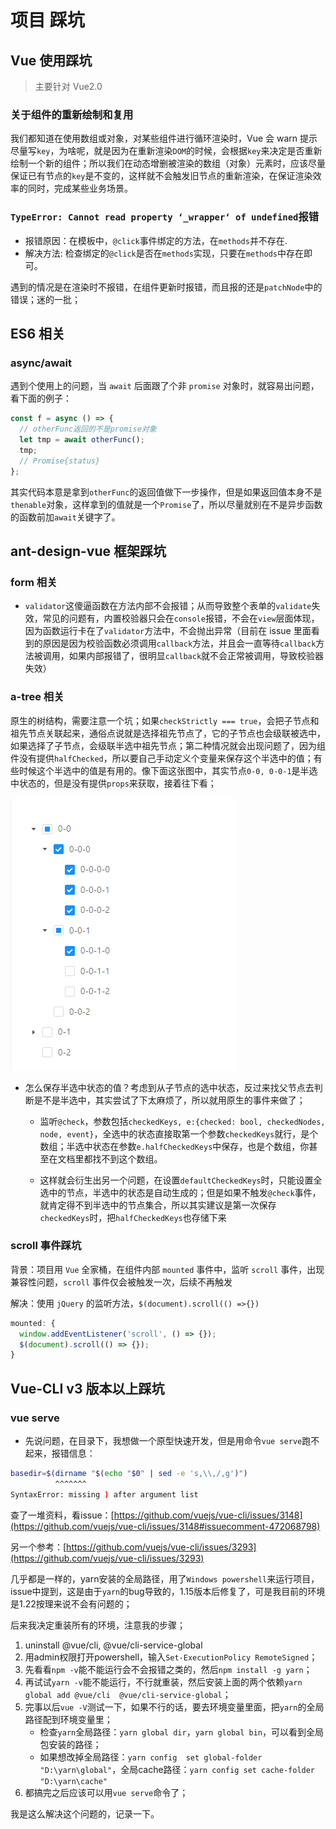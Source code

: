 # 项目 踩坑

## Vue 使用踩坑

> 主要针对 Vue2.0

### 关于组件的重新绘制和复用

我们都知道在使用数组或对象，对某些组件进行循环渲染时，Vue 会 warn 提示尽量写`key`，为啥呢，就是因为在重新渲染`DOM`的时候，会根据`key`来决定是否重新绘制一个新的组件；所以我们在动态增删被渲染的数组（对象）元素时，应该尽量保证已有节点的`key`是不变的，这样就不会触发旧节点的重新渲染，在保证渲染效率的同时，完成某些业务场景。

### `TypeError: Cannot read property ‘_wrapper‘ of undefined`报错

- 报错原因：在模板中，`@click`事件绑定的方法，在`methods`并不存在.
- 解决方法: 检查绑定的`@click`是否在`methods`实现，只要在`methods`中存在即可。

遇到的情况是在渲染时不报错，在组件更新时报错，而且报的还是`patchNode`中的错误；迷的一批；

## ES6 相关

### async/await

遇到个使用上的问题，当 `await` 后面跟了个非 `promise` 对象时，就容易出问题，看下面的例子：

```javascript
const f = async () => {
  // otherFunc返回的不是promise对象
  let tmp = await otherFunc();
  tmp;
  // Promise{status}
};
```

其实代码本意是拿到`otherFunc`的返回值做下一步操作，但是如果返回值本身不是`thenable`对象，这样拿到的值就是一个`Promise`了，所以尽量就别在不是异步函数的函数前加`await`关键字了。

## ant-design-vue 框架踩坑

### form 相关

- `validator`这傻逼函数在方法内部不会报错；从而导致整个表单的`validate`失效，常见的问题有，内置校验器只会在`console`报错，不会在`view`层面体现，因为函数运行卡在了`validator`方法中，不会抛出异常（目前在 issue 里面看到的原因是因为校验函数必须调用`callback`方法，并且会一直等待`callback`方法被调用，如果内部报错了，很明显`callback`就不会正常被调用，导致校验器失效）

### a-tree 相关

原生的树结构，需要注意一个坑；如果`checkStrictly === true`，会把子节点和祖先节点关联起来，通俗点说就是选择祖先节点了，它的子节点也会级联被选中，如果选择了子节点，会级联半选中祖先节点；第二种情况就会出现问题了，因为组件没有提供`halfChecked`，所以要自己手动定义个变量来保存这个半选中的值；有些时候这个半选中的值是有用的。像下面这张图中，其实节点`0-0, 0-0-1`是半选中状态的，但是没有提供`props`来获取，接着往下看；

![关联树实例](/img/in-post/antdv-trap/tree-sample.png)

- 怎么保存半选中状态的值？考虑到从子节点的选中状态，反过来找父节点去判断是不是半选中，其实尝试了下太麻烦了，所以就用原生的事件来做了；

  - 监听`@check`，参数包括`checkedKeys, e:{checked: bool, checkedNodes, node, event}`，全选中的状态直接取第一个参数`checkedKeys`就行，是个数组；半选中状态在参数`e.halfCheckedKeys`中保存，也是个数组，你甚至在文档里都找不到这个数组。

  - 这样就会衍生出另一个问题，在设置`defaultCheckedKeys`时，只能设置全选中的节点，半选中的状态是自动生成的；但是如果不触发`@check`事件，就肯定得不到半选中的节点集合，所以其实建议是第一次保存`checkedKeys`时，把`halfCheckedKeys`也存储下来

### scroll 事件踩坑

背景：项目用 `Vue` 全家桶，在组件内部 `mounted` 事件中，监听 `scroll` 事件，出现兼容性问题，`scroll` 事件仅会被触发一次，后续不再触发

解决：使用 `jQuery` 的监听方法，`$(document).scroll(() =>{})`

```javascript
mounted: {
  window.addEventListener('scroll', () => {});
  $(document).scroll(() => {});
}
```

## Vue-CLI v3 版本以上踩坑

### vue serve

- 先说问题，在目录下，我想做一个原型快速开发，但是用命令`vue serve`跑不起来，报错信息：

```bash
basedir=$(dirname "$(echo "$0" | sed -e 's,\\,/,g')")
          ^^^^^^^
SyntaxError: missing ) after argument list
```

查了一堆资料，看issue：[https://github.com/vuejs/vue-cli/issues/3148](https://github.com/vuejs/vue-cli/issues/3148#issuecomment-472068798)

另一个参考：[https://github.com/vuejs/vue-cli/issues/3293](https://github.com/vuejs/vue-cli/issues/3293)

几乎都是一样的，yarn安装的全局路径，用了`Windows powershell`来运行项目，issue中提到，这是由于`yarn`的bug导致的，1.15版本后修复了，可是我目前的环境是1.22按理来说不会有问题的；

后来我决定重装所有的环境，注意我的步骤；

1. uninstall @vue/cli, @vue/cli-service-global
2. 用admin权限打开powershell，输入`Set-ExecutionPolicy RemoteSigned`；
3. 先看看`npm -v`能不能运行会不会报错之类的，然后`npm install -g yarn`；
4. 再试试`yarn -v`能不能运行，不行就重装，然后安装上面的两个依赖`yarn global add @vue/cli  @vue/cli-service-global`；
5. 完事以后`vue -V`测试一下，如果不行的话，要去环境变量里面，把`yarn`的全局路径配到环境变量里；
    - 检查`yarn`全局路径：`yarn global dir`，`yarn global bin`，可以看到全局包安装的路径；
    - 如果想改掉全局路径：`yarn config  set global-folder "D:\yarn\global"`，全局cache路径：`yarn config set cache-folder "D:\yarn\cache"`
6. 都搞完之后应该可以用`vue serve`命令了；

我是这么解决这个问题的，记录一下。
